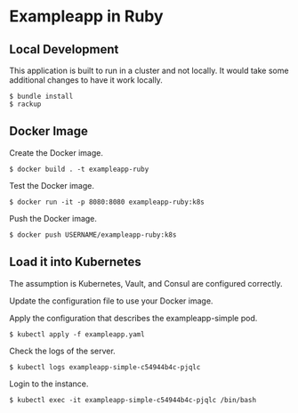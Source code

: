 # Exampleapp in Ruby

## Local Development

This application is built to run in a cluster and not locally. It would take
some additional changes to have it work locally.

```shell
$ bundle install
$ rackup
```

## Docker Image

Create the Docker image.

```shell
$ docker build . -t exampleapp-ruby
```

Test the Docker image.

```shell
$ docker run -it -p 8080:8080 exampleapp-ruby:k8s
```

Push the Docker image.

```shell
$ docker push USERNAME/exampleapp-ruby:k8s
```

## Load it into Kubernetes

The assumption is Kubernetes, Vault, and Consul are configured correctly.

Update the configuration file to use your Docker image.

Apply the configuration that describes the exampleapp-simple pod.

```shell
$ kubectl apply -f exampleapp.yaml
```

Check the logs of the server.

```shell
$ kubectl logs exampleapp-simple-c54944b4c-pjqlc
```

Login to the instance.

```shell
$ kubectl exec -it exampleapp-simple-c54944b4c-pjqlc /bin/bash
```
